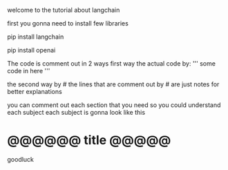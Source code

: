 welcome to the tutorial about langchain

first you gonna need to install few libraries 

pip install langchain

pip install openai

The code is comment out in 2 ways 
first way the actual code by:
'''
some code in here
'''

the second way by #
the lines that are comment out by # are just notes for better explanations

you can comment out each section that you need so you could understand each subject
each subject is gonna look like this 

# @@@@@@ title @@@@@

goodluck